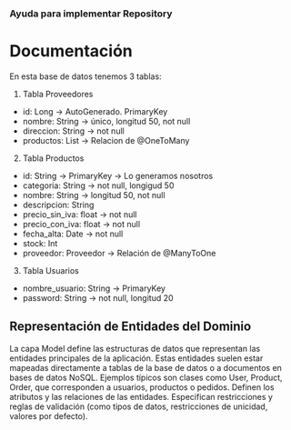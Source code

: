 ### Ayuda para implementar Repository

# Documentación

En esta base de datos tenemos 3 tablas:
1. Tabla Proveedores
- id: Long -> AutoGenerado. PrimaryKey
- nombre: String -> único, longitud 50, not null
- direccion: String -> not null
- productos: List<Producto> -> Relacion de @OneToMany

2. Tabla Productos
- id: String -> PrimaryKey -> Lo generamos nosotros
- categoria: String -> not null, longigud 50
- nombre: String -> longitud 50, not null
- descripcion: String
- precio_sin_iva: float -> not null
- precio_con_iva: float -> not null
- fecha_alta: Date -> not null
- stock: Int
- proveedor: Proveedor -> Relación de @ManyToOne

3. Tabla Usuarios
- nombre_usuario: String -> PrimaryKey
- password: String -> not null, longitud 20



## Representación de Entidades del Dominio

La capa Model define las estructuras de datos que representan las entidades principales de la aplicación. Estas entidades suelen estar mapeadas directamente a tablas de la base de datos o a documentos en bases de datos NoSQL. Ejemplos típicos son clases como User, Product, Order, que corresponden a usuarios, productos o pedidos.
Definen los atributos y las relaciones de las entidades. 
Especifican restricciones y reglas de validación (como tipos de datos, restricciones de unicidad, valores por defecto).
